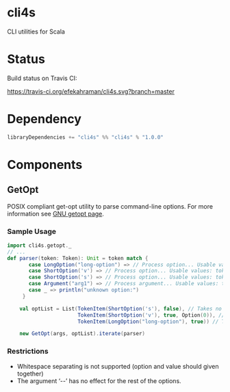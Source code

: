 # cli4s
CLI utilities for Scala

# Status
Build status on Travis CI:

https://travis-ci.org/efekahraman/cli4s.svg?branch=master

# Dependency

```scala
libraryDependencies += "cli4s" %% "cli4s" % "1.0.0"
```

# Components

## GetOpt
POSIX compliant get-opt utility to parse command-line options. For more information see [GNU getopt page](https://www.gnu.org/software/libc/manual/html_node/Argument-Syntax.html).

### Sample Usage

```scala
import cli4s.getopt._
// ...
def parser(token: Token): Unit = token match {
       case LongOption("long-option") => // Process option... Usable values: token.index, token.value
       case ShortOption('v') => // Process option... Usable values: token.index, token.value
       case ShortOption('s') => // Process option... Usable values: token.index
       case Argument("arg1") => // Process argument... Usable values: token.index
       case _ => println("unknown option:")
     }

    val optList = List(TokenItem(ShortOption('s'), false), // Takes no value
                       TokenItem(ShortOption('v'), true, Option(0)), // Takes value, and must be first option if present
                       TokenItem(LongOption("long-option"), true)) // Takes value

    new GetOpt(args, optList).iterate(parser)
```

### Restrictions
* Whitespace separating is not supported (option and value should given together)
* The argument ‘--’ has no effect for the rest of the options.
